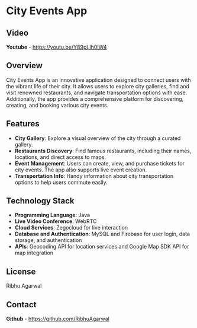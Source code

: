 # City Events App

## Video
**Youtube** - https://youtu.be/Y89pLIh0IW4

## Overview
City Events App is an innovative application designed to connect users with the vibrant life of their city. It allows users to explore city galleries, find and visit renowned restaurants, and navigate transportation options with ease. Additionally, the app provides a comprehensive platform for discovering, creating, and booking various city events.

## Features
- **City Gallery**: Explore a visual overview of the city through a curated gallery.
- **Restaurants Discovery**: Find famous restaurants, including their names, locations, and direct access to maps.
- **Event Management**: Users can create, view, and purchase tickets for city events. The app also supports live event creation.
- **Transportation Info**: Handy information about city transportation options to help users commute easily.

## Technology Stack
- **Programming Language**: Java
- **Live Video Conference**: WebRTC
- **Cloud Services**: Zegocloud for live interaction
- **Database and Authentication**: MySQL and Firebase for user login, data storage, and authentication
- **APIs**: Geocoding API for location services and Google Map SDK API for map integration


## License
Ribhu Agarwal

## Contact
**Github** - https://github.com/RibhuAgarwal
